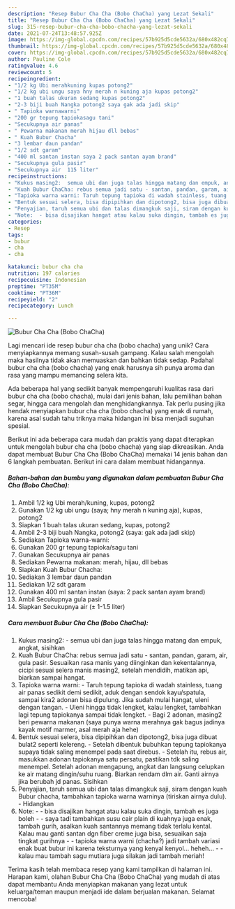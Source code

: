 ```yaml
---
description: "Resep Bubur Cha Cha (Bobo ChaCha) yang Lezat Sekali"
title: "Resep Bubur Cha Cha (Bobo ChaCha) yang Lezat Sekali"
slug: 315-resep-bubur-cha-cha-bobo-chacha-yang-lezat-sekali
date: 2021-07-24T13:48:57.925Z
image: https://img-global.cpcdn.com/recipes/57b925d5cde5632a/680x482cq70/bubur-cha-cha-bobo-chacha-foto-resep-utama.jpg
thumbnail: https://img-global.cpcdn.com/recipes/57b925d5cde5632a/680x482cq70/bubur-cha-cha-bobo-chacha-foto-resep-utama.jpg
cover: https://img-global.cpcdn.com/recipes/57b925d5cde5632a/680x482cq70/bubur-cha-cha-bobo-chacha-foto-resep-utama.jpg
author: Pauline Cole
ratingvalue: 4.6
reviewcount: 5
recipeingredient:
- "1/2 kg Ubi merahkuning kupas potong2"
- "1/2 kg ubi ungu saya hny merah n kuning aja kupas potong2"
- "1 buah talas ukuran sedang kupas potong2"
- "2-3 biji buah Nangka potong2 saya gak ada jadi skip"
- " Tapioka warnawarni"
- "200 gr tepung tapiokasagu tani"
- "Secukupnya air panas"
- " Pewarna makanan merah hijau dll bebas"
- " Kuah Bubur Chacha"
- "3 lembar daun pandan"
- "1/2 sdt garam"
- "400 ml santan instan saya 2 pack santan ayam brand"
- "Secukupnya gula pasir"
- "Secukupnya air  115 liter"
recipeinstructions:
- "Kukus masing2:  semua ubi dan juga talas hingga matang dan empuk, angkat, sisihkan"
- "Kuah Bubur ChaCha: rebus semua jadi satu - santan, pandan, garam, air, gula pasir. Sesuaikan rasa manis yang diinginkan dan kekentalannya, cicipi sesuai selera manis masing2, setelah mendidih, matikan api, biarkan sampai hangat."
- "Tapioka warna warni: Taruh tepung tapioka di wadah stainless, tuang air panas sedikit demi sedikit, aduk dengan sendok kayu/spatula, sampai kira2 adonan bisa dipulung. Jika sudah mulai hangat, uleni dengan tangan. Uleni hingga tidak lengket, kalau lengket, tambahkan lagi tepung tapiokanya sampai tidak lengket.  Bagi 2 adonan, masing2 beri pewarna makanan (saya punya warna merahnya gak bagus jadinya kayak motif marmer, asal merah aja hehe)"
- "Bentuk sesuai selera, bisa dipipihkan dan dipotong2, bisa juga dibuat bulat2 seperti kelereng. Setelah dibentuk bubuhkan tepung tapiokanya supaya tidak saling menempel pada saat direbus. Setelah itu, rebus air, masukkan adonan tapiokanya satu persatu, pastikan tdk saling menempel. Setelah adonan mengapung, angkat dan langsung celupkan ke air matang dingin/suhu ruang. Biarkan rendam dlm air. Ganti airnya jika berubah jd panas. Sisihkan"
- "Penyajian, taruh semua ubi dan talas dimangkuk saji, siram dengan kuah Bubur chacha, tambahkan tapioka warna warninya (tiriskan airnya dulu).  Hidangkan"
- "Note:  - bisa disajikan hangat atau kalau suka dingin, tambah es juga boleh - saya tadi tambahkan susu cair plain di kuahnya juga enak, tambah gurih, asalkan kuah santannya memang tidak terlalu kental. Kalau mau ganti santan dgn fiber creme juga bisa, sesuaikan saja tingkat gurihnya - tapioka warna warni (chacha?) jadi tambah variasi enak buat bubur ini karena teksturnya yang kenyal kenyol... heheh... - kalau mau tambah sagu mutiara juga silakan jadi tambah meriah!"
categories:
- Resep
tags:
- bubur
- cha
- cha

katakunci: bubur cha cha 
nutrition: 197 calories
recipecuisine: Indonesian
preptime: "PT35M"
cooktime: "PT36M"
recipeyield: "2"
recipecategory: Lunch

---
```



![Bubur Cha Cha (Bobo ChaCha)](https://img-global.cpcdn.com/recipes/57b925d5cde5632a/680x482cq70/bubur-cha-cha-bobo-chacha-foto-resep-utama.jpg)

Lagi mencari ide resep bubur cha cha (bobo chacha) yang unik? Cara menyiapkannya memang susah-susah gampang. Kalau salah mengolah maka hasilnya tidak akan memuaskan dan bahkan tidak sedap. Padahal bubur cha cha (bobo chacha) yang enak harusnya sih punya aroma dan rasa yang mampu memancing selera kita.

Ada beberapa hal yang sedikit banyak mempengaruhi kualitas rasa dari bubur cha cha (bobo chacha), mulai dari jenis bahan, lalu pemilihan bahan segar, hingga cara mengolah dan menghidangkannya. Tak perlu pusing jika hendak menyiapkan bubur cha cha (bobo chacha) yang enak di rumah, karena asal sudah tahu triknya maka hidangan ini bisa menjadi suguhan spesial.




Berikut ini ada beberapa cara mudah dan praktis yang dapat diterapkan untuk mengolah bubur cha cha (bobo chacha) yang siap dikreasikan. Anda dapat membuat Bubur Cha Cha (Bobo ChaCha) memakai 14 jenis bahan dan 6 langkah pembuatan. Berikut ini cara dalam membuat hidangannya.

<!--inarticleads1-->

##### Bahan-bahan dan bumbu yang digunakan dalam pembuatan Bubur Cha Cha (Bobo ChaCha):

1. Ambil 1/2 kg Ubi merah/kuning, kupas, potong2
1. Gunakan 1/2 kg ubi ungu (saya; hny merah n kuning aja), kupas, potong2
1. Siapkan 1 buah talas ukuran sedang, kupas, potong2
1. Ambil 2-3 biji buah Nangka, potong2 (saya: gak ada jadi skip)
1. Sediakan  Tapioka warna-warni:
1. Gunakan 200 gr tepung tapioka/sagu tani
1. Gunakan Secukupnya air panas
1. Sediakan  Pewarna makanan: merah, hijau, dll bebas
1. Siapkan  Kuah Bubur Chacha:
1. Sediakan 3 lembar daun pandan
1. Sediakan 1/2 sdt garam
1. Gunakan 400 ml santan instan (saya: 2 pack santan ayam brand)
1. Ambil Secukupnya gula pasir
1. Siapkan Secukupnya air (± 1-1.5 liter)




<!--inarticleads2-->

##### Cara membuat Bubur Cha Cha (Bobo ChaCha):

1. Kukus masing2:  - semua ubi dan juga talas hingga matang dan empuk, angkat, sisihkan
1. Kuah Bubur ChaCha: rebus semua jadi satu - santan, pandan, garam, air, gula pasir. Sesuaikan rasa manis yang diinginkan dan kekentalannya, cicipi sesuai selera manis masing2, setelah mendidih, matikan api, biarkan sampai hangat.
1. Tapioka warna warni: - Taruh tepung tapioka di wadah stainless, tuang air panas sedikit demi sedikit, aduk dengan sendok kayu/spatula, sampai kira2 adonan bisa dipulung. Jika sudah mulai hangat, uleni dengan tangan. - Uleni hingga tidak lengket, kalau lengket, tambahkan lagi tepung tapiokanya sampai tidak lengket.  - Bagi 2 adonan, masing2 beri pewarna makanan (saya punya warna merahnya gak bagus jadinya kayak motif marmer, asal merah aja hehe)
1. Bentuk sesuai selera, bisa dipipihkan dan dipotong2, bisa juga dibuat bulat2 seperti kelereng. - Setelah dibentuk bubuhkan tepung tapiokanya supaya tidak saling menempel pada saat direbus. - Setelah itu, rebus air, masukkan adonan tapiokanya satu persatu, pastikan tdk saling menempel. Setelah adonan mengapung, angkat dan langsung celupkan ke air matang dingin/suhu ruang. Biarkan rendam dlm air. Ganti airnya jika berubah jd panas. Sisihkan
1. Penyajian, taruh semua ubi dan talas dimangkuk saji, siram dengan kuah Bubur chacha, tambahkan tapioka warna warninya (tiriskan airnya dulu).  - Hidangkan
1. Note:  - - bisa disajikan hangat atau kalau suka dingin, tambah es juga boleh - - saya tadi tambahkan susu cair plain di kuahnya juga enak, tambah gurih, asalkan kuah santannya memang tidak terlalu kental. Kalau mau ganti santan dgn fiber creme juga bisa, sesuaikan saja tingkat gurihnya - - tapioka warna warni (chacha?) jadi tambah variasi enak buat bubur ini karena teksturnya yang kenyal kenyol... heheh... - - kalau mau tambah sagu mutiara juga silakan jadi tambah meriah!




Terima kasih telah membaca resep yang kami tampilkan di halaman ini. Harapan kami, olahan Bubur Cha Cha (Bobo ChaCha) yang mudah di atas dapat membantu Anda menyiapkan makanan yang lezat untuk keluarga/teman maupun menjadi ide dalam berjualan makanan. Selamat mencoba!
